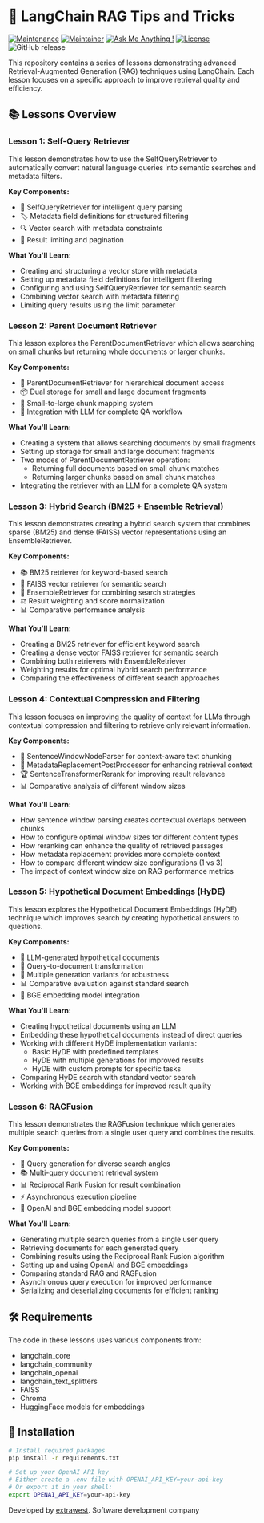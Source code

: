 # 🚀 LangChain RAG Tips and Tricks

[![Maintenance](https://img.shields.io/badge/Maintained%3F-yes-green.svg)]()
[![Maintainer](https://img.shields.io/static/v1?label=Yevhen%20Ruban&message=Maintainer&color=red)](mailto:yevhen.ruban@extrawest.com)
[![Ask Me Anything !](https://img.shields.io/badge/Ask%20me-anything-1abc9c.svg)]()
[![License](https://img.shields.io/badge/License-Apache_2.0-blue.svg)](https://opensource.org/licenses/Apache-2.0)
![GitHub release](https://img.shields.io/badge/release-v1.0.0-blue)

This repository contains a series of lessons demonstrating advanced Retrieval-Augmented Generation (RAG) techniques using LangChain. 
Each lesson focuses on a specific approach to improve retrieval quality and efficiency.

## 📚 Lessons Overview

### Lesson 1: Self-Query Retriever

This lesson demonstrates how to use the SelfQueryRetriever to automatically convert natural language queries into semantic searches and metadata filters.

**Key Components:**
- 🧠 SelfQueryRetriever for intelligent query parsing
- 🏷️ Metadata field definitions for structured filtering
- 🔍 Vector search with metadata constraints
- 🔢 Result limiting and pagination

**What You'll Learn:**
- Creating and structuring a vector store with metadata
- Setting up metadata field definitions for intelligent filtering
- Configuring and using SelfQueryRetriever for semantic search
- Combining vector search with metadata filtering
- Limiting query results using the limit parameter

### Lesson 2: Parent Document Retriever

This lesson explores the ParentDocumentRetriever which allows searching on small chunks but returning whole documents or larger chunks.

**Key Components:**
- 📄 ParentDocumentRetriever for hierarchical document access
- 📦 Dual storage for small and large document fragments
- 🔄 Small-to-large chunk mapping system
- 🤖 Integration with LLM for complete QA workflow

**What You'll Learn:**
- Creating a system that allows searching documents by small fragments
- Setting up storage for small and large document fragments
- Two modes of ParentDocumentRetriever operation:
  - Returning full documents based on small chunk matches
  - Returning larger chunks based on small chunk matches
- Integrating the retriever with an LLM for a complete QA system

### Lesson 3: Hybrid Search (BM25 + Ensemble Retrieval)

This lesson demonstrates creating a hybrid search system that combines sparse (BM25) and dense (FAISS) vector representations using an EnsembleRetriever.

**Key Components:**
- 📚 BM25 retriever for keyword-based search
- 🧮 FAISS vector retriever for semantic search
- 🔄 EnsembleRetriever for combining search strategies
- ⚖️ Result weighting and score normalization
- 📊 Comparative performance analysis

**What You'll Learn:**
- Creating a BM25 retriever for efficient keyword search
- Creating a dense vector FAISS retriever for semantic search
- Combining both retrievers with EnsembleRetriever
- Weighting results for optimal hybrid search performance
- Comparing the effectiveness of different search approaches

### Lesson 4: Contextual Compression and Filtering

This lesson focuses on improving the quality of context for LLMs through contextual compression and filtering to retrieve only relevant information.

**Key Components:**
- 📑 SentenceWindowNodeParser for context-aware text chunking
- 🔄 MetadataReplacementPostProcessor for enhancing retrieval context
- 🏆 SentenceTransformerRerank for improving result relevance
- 📊 Comparative analysis of different window sizes

**What You'll Learn:**
- How sentence window parsing creates contextual overlaps between chunks
- How to configure optimal window sizes for different content types
- How reranking can enhance the quality of retrieved passages
- How metadata replacement provides more complete context
- How to compare different window size configurations (1 vs 3)
- The impact of context window size on RAG performance metrics

### Lesson 5: Hypothetical Document Embeddings (HyDE)

This lesson explores the Hypothetical Document Embeddings (HyDE) technique which improves search by creating hypothetical answers to questions.

**Key Components:**
- 💭 LLM-generated hypothetical documents
- 🔄 Query-to-document transformation
- 🧩 Multiple generation variants for robustness
- 📊 Comparative evaluation against standard search
- 🧠 BGE embedding model integration

**What You'll Learn:**
- Creating hypothetical documents using an LLM
- Embedding these hypothetical documents instead of direct queries
- Working with different HyDE implementation variants:
  - Basic HyDE with predefined templates
  - HyDE with multiple generations for improved results
  - HyDE with custom prompts for specific tasks
- Comparing HyDE search with standard vector search
- Working with BGE embeddings for improved result quality

### Lesson 6: RAGFusion

This lesson demonstrates the RAGFusion technique which generates multiple search queries from a single user query and combines the results.

**Key Components:**
- 🔄 Query generation for diverse search angles
- 📚 Multi-query document retrieval system
- 📊 Reciprocal Rank Fusion for result combination
- ⚡ Asynchronous execution pipeline
- 🧠 OpenAI and BGE embedding model support

**What You'll Learn:**
- Generating multiple search queries from a single user query
- Retrieving documents for each generated query
- Combining results using the Reciprocal Rank Fusion algorithm
- Setting up and using OpenAI and BGE embeddings
- Comparing standard RAG and RAGFusion
- Asynchronous query execution for improved performance
- Serializing and deserializing documents for efficient ranking

## 🛠️ Requirements

The code in these lessons uses various components from:
- langchain_core
- langchain_community
- langchain_openai
- langchain_text_splitters
- FAISS
- Chroma
- HuggingFace models for embeddings

## 🚀 Installation

```bash
# Install required packages
pip install -r requirements.txt

# Set up your OpenAI API key
# Either create a .env file with OPENAI_API_KEY=your-api-key
# Or export it in your shell:
export OPENAI_API_KEY=your-api-key
```

Developed by [extrawest](https://extrawest.com/). Software development company

